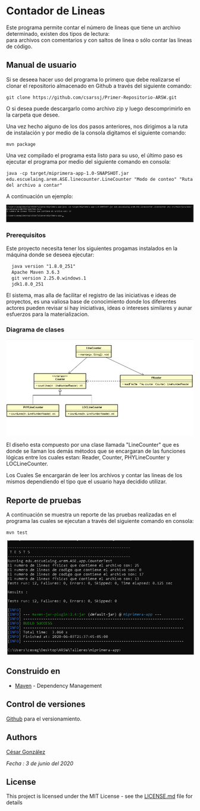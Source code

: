 # Contador de Lineas

Este programa permite contar el número de lineas que tiene un archivo determinado, existen dos tipos de lectura:  
para archivos con comentarios y con saltos de linea o sólo contar las lineas de código.

## Manual de usuario

Si se deseea hacer uso del programa lo primero que debe realizarse el clonar el repositorio almacenado en Github a través del siguiente comando:

```
git clone https://github.com/csarssj/Primer-Repositorio-ARSW.git

```
O si desea puede descargarlo como archivo zip y luego descomprimirlo en la carpeta que desee.

Una vez hecho alguno de los dos pasos anteriores, nos dirigimos a la ruta de instalación y por medio de la consola digitamos el siguiente comando:

```
mvn package

```
Una vez compilado el programa esta listo para su uso, el último paso es ejecutar el programa por medio del siguiente comando en consola:

```
java -cp target/miprimera-app-1.0-SNAPSHOT.jar edu.escuelaing.arem.ASE.linecounter.LineCounter "Modo de conteo" "Ruta del archivo a contar"

```

A continuación un ejemplo:

![image](https://github.com/csarssj/Primer-Repositorio-ARSW/blob/master/resources/ejemplo.png)

### Prerequisitos

Este proyecto necesita tener los siguientes progamas instalados en la máquina donde se deseea ejecutar:

```
  java version "1.8.0_251"
  Apache Maven 3.6.3
  git version 2.25.0.windows.1
  jdk1.8.0_251
```

El sistema, mas alla de facilitar el registro de las iniciativas e ideas de proyectos, es una valiosa base de conocimiento donde los diferentes actores pueden revisar si hay iniciativas, ideas o intereses similares y aunar esfuerzos para la materializacion.

### Diagrama de clases


![image](https://github.com/csarssj/Primer-Repositorio-ARSW/blob/master/resources/diagrama.png)


El diseño esta compuesto por una clase llamada "LineCounter" que es donde se llaman los demás métodos que se encargaran 
de las funciones lógicas entre los cuales estan: Reader, Counter, PHYLineCounter y LOCLineCounter.

Los Cuales Se encargarán de leer los archivos y contar las lineas de los mismos dependiendo el tipo que el usuario haya decidido utilizar.

## Reporte de pruebas

A continuación se muestra un reporte de las pruebas realizadas en el programa las cuales se ejecutan a través del siguiente comando en consola:

```
mvn test
```

![image](https://github.com/csarssj/Primer-Repositorio-ARSW/blob/master/resources/pruebas.png)




## Construido en

* [Maven](https://maven.apache.org/) - Dependency Management


## Control de versiones 

[Github](https://github.com/) para el versionamiento.

## Authors

[César González](https://github.com/csarssj) 

_Fecha : 3 de junio del 2020_ 


## License

This project is licensed under the MIT License - see the [LICENSE.md](LICENSE.md) file for details

